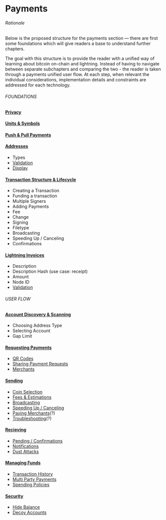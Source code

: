 # Payments

###### Rationale

Below is the proposed structure for the payments section — there are first some foundations which will give readers a base to understand further chapters.

The goal with this structure is to provide the reader with a unified way of learning about bitcoin on-chain and lightning. Instead of having to navigate between separate subchapters and comparing the two - the reader is taken through a payments unified user flow. At each step, when relevant the individual considerations, implementation details and constraints are addressed for each technology.


###### FOUNDATIONS

#### [Privacy](#)

#### [Units & Symbols](#)

#### [Push & Pull Payments](#)

#### [Addresses](#)

- Types
- [Validation](#)
- [Display](#)

#### [Transaction Structure & Lifecycle](#)

- Creating a Transaction
- Funding a transaction
- Multiple Signers
- Adding Payments
- Fee
- Change
- Signing
- Filetype
- Broadcasting
- Speeding Up / Canceling
- Confirmations

#### [Lightning Invoices](#)

- Description
- Description Hash (use case: receipt)
- Amount
- Node ID
- [Validation](#)

###### USER FLOW

#### [Account Discovery & Scanning](./account-scanning.md)

- Choosing Address Type
- Selecting Account
- Gap Limit

#### [Requesting Payments](#)

- [QR Codes](#)
- [Sharing Payment Requests](#)
- [Merchants](#)

#### [Sending](#)

- [Coin Selection](#)
- [Fees & Estimations](#)
- [Broadcasting](#)
- [Speeding Up / Canceling](#)
- [Paying Merchants](#)(?)
- [Troubleshooting](#)(?)

#### [Recieving](#)

- [Pending / Confirmations](#)
- [Notifications](#)
- [Dust Attacks](#)

#### [Managing Funds](#)

- [Transaction History](#)
- [Multi Party Payments](#)
- [Spending Policies](#)

#### [Security](#)

- [Hide Balance](#)
- [Decoy Accounts](#)

